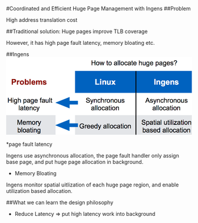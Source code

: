 #Coordinated and Efficient Huge Page Management with Ingens
##Problem

High address translation cost

##Traditional solution:
Huge pages improve TLB coverage

However, it has high page fault latency, memory bloating etc.

##Ingens
![](ingen.png)

*page fault latency

Ingens use asynchronous allocation, the page fault handler only assign base page, and put huge page allocation in background.

* Memory Bloating

Ingens monitor spatial uitlization of each huge page region, and enable utilization based allocation.

##What we can learn the design philosophy
* Reduce Latency => put high latency work into background
